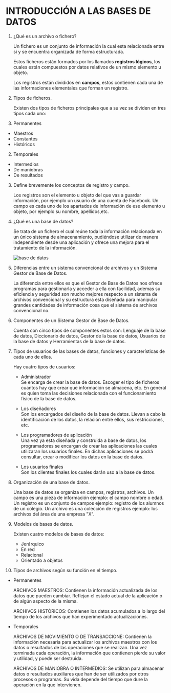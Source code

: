 
# INTRODUCCIÓN A LAS BASES DE DATOS


1. ¿Qué es un archivo o fichero?

    Un fichero es un conjunto de información la cual esta relacionada entre si y se encuentra organizada de forma estructurada.   

    Estos ficheros están formados por los llamados **registros lógicos**, los cuales están compuestos por datos relativos de un mismo elemento u objeto.  

    Los registros están divididos en **campos**, estos contienen cada una de las informaciones elementales que forman un registro.

2. Tipos de ficheros.

    Existen dos tipos de ficheros principales que a su vez se dividen en tres tipos cada uno:    

  1. Permanentes  

  - Maestros
  - Constantes
  - Históricos  

  2. Temporales  

  - Intermedios
  - De maniobras
  - De resultados   


3. Define brevemente los conceptos de registro y campo.  

    Los registros son el elemento u objeto del que vas a guardar información, por ejemplo un usuario de una cuenta de Facebook. Un campo es cada uno de los apartados de información de ese elemento u objeto, por ejemplo su nombre, apellidos,etc.

4. ¿Qué es una base de datos?  

    Se trata de un fichero el cual reúne toda la información relacionada en un único sistema de almacenamiento, pudiéndose utilizar de manera independiente desde una aplicación y ofrece una mejora para el tratamiento de la información.  

    ![base de datos](https://user-images.githubusercontent.com/71833555/95091576-87947980-071e-11eb-99b1-7e37097353da.jpg)

5. Diferencias entre un sistema convencional de archivos y un Sistema Gestor de Base de Datos.  

    La diferencia entre ellos es que el Gestor de Base de Datos nos ofrece programas para gestionarla y acceder a ella con facilidad, ademas su eficiencia y seguridad son mucho mejores respecto a un sistema de archivos convencional y su estructura esta diseñada para manipular grandes cantidades de información cosa que el sistema de archivos convencional no.

6. Componentes de un Sistema Gestor de Base de Datos.  

    Cuenta con cinco tipos de componentes estos son: Lenguaje de la base de datos, Diccionario de datos, Gestor de la base de datos, Usuarios de la base de datos y Herramientas de la base de datos.

7. Tipos de usuarios de las bases de datos, funciones y características de cada uno de ellos.   

    Hay cuatro tipos de usuarios:

    - Administrador  
    Se encarga de crear la base de datos. Escoger el tipo de ficheros cuantos hay que crear que información se almacena, etc. En general es quien toma las decisiones relacionada con el funcionamiento físico de la base de datos.  

    - Los diseñadores  
    Son los encargados del diseño de la base de datos. Llevan a cabo la identificación de los datos, la relación entre ellos, sus restricciones, etc.  

    - Los programadores de aplicación  
    Una vez ya esta diseñada y construida a base de datos, los programadores se encargan de crear las aplicaciones las cuales utilizaran los usuarios finales. En dichas aplicaciones se podrá consultar, crear o modificar los datos en la base de datos.  

    - Los usuarios finales  
    Son los clientes finales los cuales darán uso a la base de datos.


8. Organización de una base de datos.  

    Una base de datos se organiza en campos, registros, archivos. Un campo es una pieza de información ejemplo: el campo nombre o edad. Un registro es un conjunto de campos ejemplo: registro de los alumnos de un colegio. Un archivo es una colección de registros ejemplo: los archivos del área de una empresa "X".

9. Modelos de bases de datos.  

    Existen cuatro modelos de bases de datos:  

    + Jerárquico
    + En red
    + Relacional
    + Orientado a objetos  

10. Tipos de archivos según su función en el tiempo.  

- Permanentes  

    ARCHIVOS MAESTROS: Contienen la información actualizada de los datos que pueden cambiar. Reflejan el estado actual de la aplicación o de algún aspecto de la misma.

    ARCHIVOS HISTÓRICOS: Contienen los datos acumulados a lo largo del tiempo de los archivos que han experimentado actualizaciones.   

- Temporales  

    ARCHIVOS DE MOVIMIENTO O DE TRANSACCIONE: Contienen la información necesaria para actualizar los archivos maestros con los datos o resultados de las operaciones que se realizan. Una vez terminada cada operación, la información que contienen pierde su valor y utilidad, y puede ser destruida.

    ARCHIVOS DE MANIOBRA O INTERMEDIOS: Se utilizan para almacenar datos o resultados auxiliares que han de ser utilizados por otros procesos o programas. Su vida depende del tiempo que dure la operación en la que intervienen.
